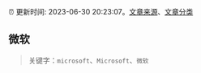:alarm_clock: 更新时间: 2023-06-30 20:23:07。[文章来源](/README.md)、[文章分类](/TAGS.md)

## 微软


> 关键字：`microsoft`、`Microsoft`、`微软`



